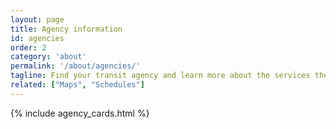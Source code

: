 ```yaml
---
layout: page
title: Agency information
id: agencies
order: 2
category: 'about'
permalink: '/about/agencies/'
tagline: Find your transit agency and learn more about the services they operate and how they connect with the rest of the region.
related: ["Maps", "Schedules"]
---
```


{% include agency_cards.html %}